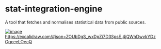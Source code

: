 # stat-integration-engine

A tool that fetches and normalises statistical data from public sources.

[![image](https://github.com/statbase/stat-integration-engine/assets/38020265/679d90a5-9193-4738-b2f2-056a089815c6)](https://excalidraw.com/#json=ZOUbDgS_wxDpZi7D3SpsE,4jQWhDwvkYDzGqceeLOecQ)https://excalidraw.com/#json=ZOUbDgS_wxDpZi7D3SpsE,4jQWhDwvkYDzGqceeLOecQ



